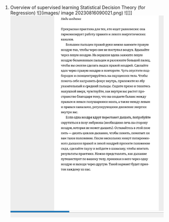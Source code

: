 1. Overview of supervised learning
Statistical Decision Theory (for Regression)
![](images/ image 20230816090021.png)
![[]]
![](images/Pasted%20image%2020230818153842.png)
